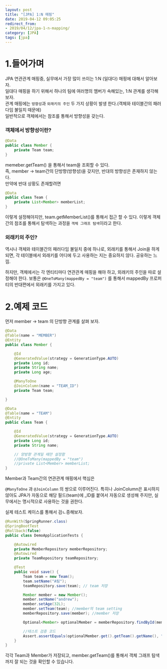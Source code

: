 ```yaml
---
layout: post
title: "[JPA] 1:N 매핑"
date: 2019-04-12 09:05:25
redirect_from: 
- 2019/04/12/jpa-1-n-mapping/
category: [JPA]
tags: [jpa]
---
```


# 1.들어가며

JPA 연관관계 매핑중, 실무에서 가장 많이 쓰이는 1:N (일대다) 매핑에 대해서 알아보자.  
일대다 매핑을 하기 위해서 하나의 팀에 여러명의 멤버가 속해있는, 1:N 관계를 생각해보자.  
관계 매핑에는 `방향성`과 `외래키의 주인` 두 가지 상황이 발생 한다.(객체와 테이블간의 패러다임 불일치 때문에)  
일반적으로 객체에서는 참조를 통해서 방향성을 갖는다.

### 객체에서 방향성이란?

```java
@Data
public class Member {
    private Team team;
}
```

memeber.getTeam() 을 통해서 team을 조회할 수 있다.  
즉, member -> team간의 단방향(방향성)을 갖지만, 반대의 방향성은 존재하지 않는다.  
만약에 반대 상황도 존재할려면

```java
@Data
public class Team {
    private List<Member> memberList;
}
```

이렇게 설정해야지만, team.getMemberList()를 통해서 접근 할 수 있다. 이렇게 객체간의 참조를 통해서 탐색하는 과정을 `객체 그래프 탐색`이라고 한다.

### 외래키의 주인?

역시나 객체와 테이블간의 패러다임 불일치 중에 하나로, 외래키를 통해서 Join을 하게 되면, 각 테이블에서 외래키를 어디에 두고 사용하는 지는 중요하지 않다. 공유하는 느낌.

하지만, 객체에서는 각 엔티티마다 연관관계 매핑을 해야 하고, 외래키의 주인을 따로 설정해야 한다. 보통은 `@OneToMany(mappedBy = "team")` 를 통해서 mappedBy 프로퍼티의 반대편에서 외래키를 가지고 있다.

# 2.예제 코드

먼저 member -> team 의 단방향 관계를 살펴 보자.

```java
@Data
@Table(name = "MEMBER")
@Entity
public class Member {

    @Id
    @GeneratedValue(strategy = GenerationType.AUTO)
    private Long id;
    private String name;
    private Long age;

    @ManyToOne
    @JoinColumn(name = "TEAM_ID")
    private Team team;

}
```

```java
@Data
@Table(name = "TEAM")
@Entity
public class Team {

    @Id
    @GeneratedValue(strategy = GenerationType.AUTO)
    private Long id;
    private String name;

    // 양방향 관계일 때만 설정함
    //@OneToMany(mappedBy = "team")
    //private List<Member> memberList;
}
```

Member과 Team간의 연관관계 매핑에서 핵심은

`@ManyToOne` 과 `@JoinColumn` 의 쌍으로 이루어진다. 특히나 JoinColumn은 표시하지 않아도 JPA가 자동으로 해당 필드(team)에 \_ID를 붙여서 자동으로 생성해 주지만, 실무에서는 명시적으로 사용하는 것을 권한다.

실제 테스트 케이스를 통해서 검ㄴ증해보자.

```java
@RunWith(SpringRunner.class)
@SpringBootTest
@Rollback(false)
public class DemoApplicationTests {

    @Autowired
    private MemberRepository memberRepository;
    @Autowired
    private TeamRepository teamRepository;

    @Test
    public void save() {
        Team team = new Team();
        team.setName("A팀");
        teamRepository.save(team); // team 저장

        Member member = new Member();
        member.setName("andrew");
        member.setAge(32L);
        member.setTeam(team); //member의 team setting
        memberRepository.save(member); //member 저장

        Optional<Member> optionalMember = memberRepository.findById(member.getId());

        //테스트 검증 코드
        Assert.assertEquals(optionalMember.get().getTeam().getName(), "A팀");
    }
}
```

각각 Team과 Member가 저장되고, member.getTeam()를 통해서 객체 그래프 탐색까지 잘 되는 것을 확인할 수 있습니다.

